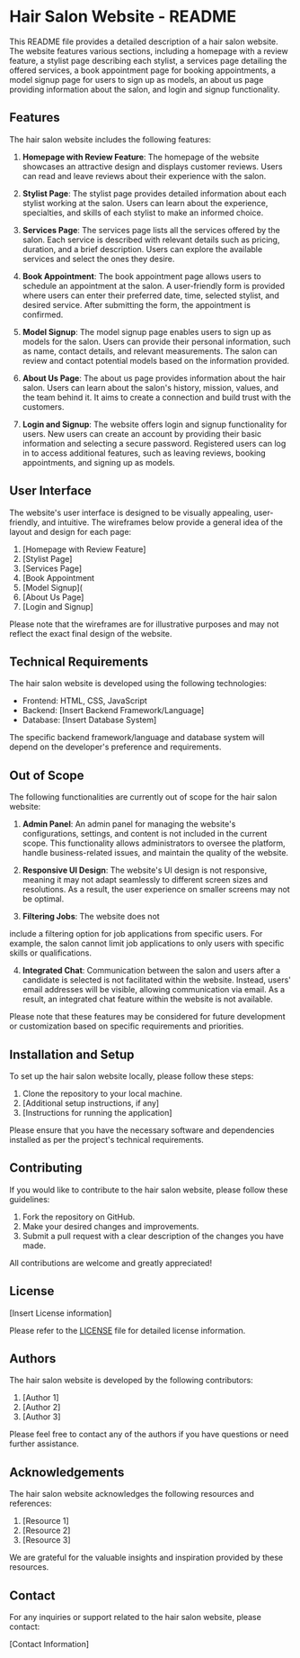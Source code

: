 # Hair Salon Website - README

This README file provides a detailed description of a hair salon website. The website features various sections, including a homepage with a review feature, a stylist page describing each stylist, a services page detailing the offered services, a book appointment page for booking appointments, a model signup page for users to sign up as models, an about us page providing information about the salon, and login and signup functionality.

## Features

The hair salon website includes the following features:

1. **Homepage with Review Feature**: The homepage of the website showcases an attractive design and displays customer reviews. Users can read and leave reviews about their experience with the salon.

2. **Stylist Page**: The stylist page provides detailed information about each stylist working at the salon. Users can learn about the experience, specialties, and skills of each stylist to make an informed choice.

3. **Services Page**: The services page lists all the services offered by the salon. Each service is described with relevant details such as pricing, duration, and a brief description. Users can explore the available services and select the ones they desire.

4. **Book Appointment**: The book appointment page allows users to schedule an appointment at the salon. A user-friendly form is provided where users can enter their preferred date, time, selected stylist, and desired service. After submitting the form, the appointment is confirmed.

5. **Model Signup**: The model signup page enables users to sign up as models for the salon. Users can provide their personal information, such as name, contact details, and relevant measurements. The salon can review and contact potential models based on the information provided.

6. **About Us Page**: The about us page provides information about the hair salon. Users can learn about the salon's history, mission, values, and the team behind it. It aims to create a connection and build trust with the customers.

7. **Login and Signup**: The website offers login and signup functionality for users. New users can create an account by providing their basic information and selecting a secure password. Registered users can log in to access additional features, such as leaving reviews, booking appointments, and signing up as models.

## User Interface

The website's user interface is designed to be visually appealing, user-friendly, and intuitive. The wireframes below provide a general idea of the layout and design for each page:

1. [Homepage with Review Feature]
2. [Stylist Page]
3. [Services Page]
4. [Book Appointment
5. [Model Signup](
6. [About Us Page]
7. [Login and Signup]

Please note that the wireframes are for illustrative purposes and may not reflect the exact final design of the website.

## Technical Requirements

The hair salon website is developed using the following technologies:

- Frontend: HTML, CSS, JavaScript
- Backend: [Insert Backend Framework/Language]
- Database: [Insert Database System]

The specific backend framework/language and database system will depend on the developer's preference and requirements.

## Out of Scope

The following functionalities are currently out of scope for the hair salon website:

1. **Admin Panel**: An admin panel for managing the website's configurations, settings, and content is not included in the current scope. This functionality allows administrators to oversee the platform, handle business-related issues, and maintain the quality of the website.

2. **Responsive UI Design**: The website's UI design is not responsive, meaning it may not adapt seamlessly to different screen sizes and resolutions. As a result, the user experience on smaller screens may not be optimal.

3. **Filtering Jobs**: The website does not

 include a filtering option for job applications from specific users. For example, the salon cannot limit job applications to only users with specific skills or qualifications.

4. **Integrated Chat**: Communication between the salon and users after a candidate is selected is not facilitated within the website. Instead, users' email addresses will be visible, allowing communication via email. As a result, an integrated chat feature within the website is not available.

Please note that these features may be considered for future development or customization based on specific requirements and priorities.

## Installation and Setup

To set up the hair salon website locally, please follow these steps:

1. Clone the repository to your local machine.
2. [Additional setup instructions, if any]
3. [Instructions for running the application]

Please ensure that you have the necessary software and dependencies installed as per the project's technical requirements.

## Contributing

If you would like to contribute to the hair salon website, please follow these guidelines:

1. Fork the repository on GitHub.
2. Make your desired changes and improvements.
3. Submit a pull request with a clear description of the changes you have made.

All contributions are welcome and greatly appreciated!

## License

[Insert License information]

Please refer to the [LICENSE](link_to_license_file) file for detailed license information.

## Authors

The hair salon website is developed by the following contributors:

1. [Author 1]
2. [Author 2]
3. [Author 3]

Please feel free to contact any of the authors if you have questions or need further assistance.

## Acknowledgements

The hair salon website acknowledges the following resources and references:

1. [Resource 1]
2. [Resource 2]
3. [Resource 3]

We are grateful for the valuable insights and inspiration provided by these resources.

## Contact

For any inquiries or support related to the hair salon website, please contact:

[Contact Information]
